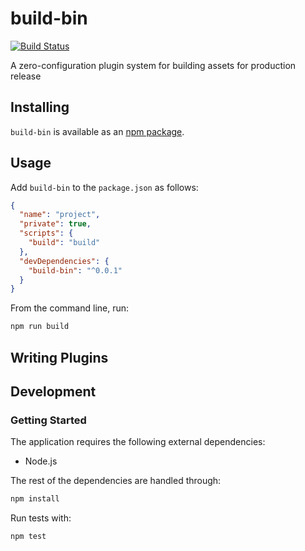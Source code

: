 # build-bin
[![Build Status](https://travis-ci.org/vinsonchuong/build-bin.svg?branch=master)](https://travis-ci.org/vinsonchuong/build-bin)

A zero-configuration plugin system for building assets for production release

## Installing
`build-bin` is available as an
[npm package](https://www.npmjs.com/package/build-bin).

## Usage
Add `build-bin` to the `package.json` as follows:
```json
{
  "name": "project",
  "private": true,
  "scripts": {
    "build": "build"
  },
  "devDependencies": {
    "build-bin": "^0.0.1"
  }
}
```

From the command line, run:
```bash
npm run build
```

## Writing Plugins

## Development
### Getting Started
The application requires the following external dependencies:
* Node.js

The rest of the dependencies are handled through:
```bash
npm install
```

Run tests with:
```bash
npm test
```
